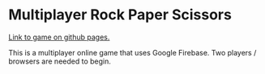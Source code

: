 # Multiplayer Rock Paper Scissors

[Link to game on github pages.](https://krieg2.github.io/RPS-Multiplayer)

This is a multiplayer online game that uses Google Firebase. Two players / browsers are needed to begin.
